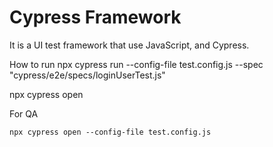 # Cypress Framework 
It is a UI test framework that use JavaScript, and Cypress.

How to run
npx cypress run --config-file test.config.js --spec "cypress/e2e/specs/loginUserTest.js"

npx cypress open

For QA
```
npx cypress open --config-file test.config.js
```